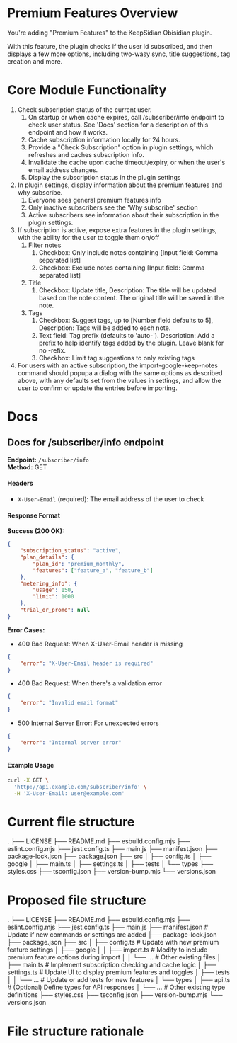 # Premium Features Overview
You're adding "Premium Features" to the KeepSidian Obisidian plugin. 

With this feature, the plugin checks if the user id subscribed, and then displays a few more options, including two-wasy sync, title suggestions, tag creation and more.

# Core Module Functionality
1. Check subscription status of the current user.
    1. On startup or when cache expires, call /subscriber/info endpoint to check user status. See 'Docs' section for a description of this endpoint and how it works.
    2. Cache subscription information locally for 24 hours.
    3. Provide a "Check Subscription" option in plugin settings, which refreshes and caches subscription info.
    4. Invalidate the cache upon cache timeout/expiry, or when the user's email address changes.
    5. Display the subscription status in the plugin settings
2. In plugin settings, display information about the premium features and why subscribe.
    1. Everyone sees general premium features info
    2. Only inactive subscribers see the 'Why subscribe' section
    3. Active subscribers see information about their subscription in the plugin settings.
3. If subscription is active, expose extra features in the plugin settings, with the ability for the user to toggle them on/off
    1. Filter notes 
        1. Checkbox: Only include notes containing [Input field: Comma separated list]
        2. Checkbox: Exclude notes containing [Input field: Comma separated list]
    2. Title
        1. Checkbox: Update title, Description: The title will be updated based on the note content. The original title will be saved in the note.
    3. Tags
        1. Checkbox: Suggest tags, up to [Number field defaults to 5], Description: Tags will be added to each note.
        2. Text field: Tag prefix (defaults to 'auto-'). Description: Add a prefix to help identify tags added by the plugin. Leave blank for no -refix.
        3. Checkbox: Limit tag suggestions to only existing tags
4. For users with an active subscription, the import-google-keep-notes command should popupa a dialog with the same options as described above, with any defaults set from the values in settings, and allow the user to confirm or update the entries before importing.

# Docs

## Docs for /subscriber/info endpoint

**Endpoint:** `/subscriber/info`  
**Method:** GET 

#### Headers
- `X-User-Email` (required): The email address of the user to check

#### Response Format

**Success (200 OK):**
```json
{
    "subscription_status": "active",
    "plan_details": {
        "plan_id": "premium_monthly",
        "features": ["feature_a", "feature_b"]
    },
    "metering_info": {
        "usage": 150,
        "limit": 1000
    },
    "trial_or_promo": null
}
```

**Error Cases:**
- 400 Bad Request: When X-User-Email header is missing
```json
{
    "error": "X-User-Email header is required"
}
```
- 400 Bad Request: When there's a validation error
```json
{
    "error": "Invalid email format"
}
```
- 500 Internal Server Error: For unexpected errors
```json
{
    "error": "Internal server error"
}
```

#### Example Usage

```bash
curl -X GET \
  'http://api.example.com/subscriber/info' \
  -H 'X-User-Email: user@example.com'
```

# Current file structure 
.
├── LICENSE
├── README.md
├── esbuild.config.mjs
├── eslint.config.mjs
├── jest.config.ts
├── main.js
├── manifest.json
├── package-lock.json
├── package.json
├── src
│   ├── config.ts
│   ├── google
│   ├── main.ts
│   ├── settings.ts
│   ├── tests
│   └── types
├── styles.css
├── tsconfig.json
├── version-bump.mjs
└── versions.json

# Proposed file structure
.
├── LICENSE
├── README.md
├── esbuild.config.mjs
├── eslint.config.mjs
├── jest.config.ts
├── main.js
├── manifest.json           # Update if new commands or settings are added
├── package-lock.json
├── package.json
├── src
│   ├── config.ts           # Update with new premium feature settings
│   ├── google
│   │   ├── import.ts       # Modify to include premium feature options during import
│   │   └── ...             # Other existing files
│   ├── main.ts             # Implement subscription checking and cache logic
│   ├── settings.ts         # Update UI to display premium features and toggles
│   ├── tests
│   │   └── ...             # Update or add tests for new features
│   └── types
│       ├── api.ts          # (Optional) Define types for API responses
│       └── ...             # Other existing type definitions
├── styles.css
├── tsconfig.json
├── version-bump.mjs
└── versions.json

# File structure rationale